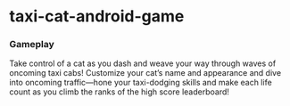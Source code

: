 # taxi-cat-android-game
### Gameplay
Take control of a cat as you dash and weave your way through waves of oncoming taxi cabs! Customize your cat’s name and appearance and dive into oncoming traffic—hone your taxi-dodging skills and make each life count as you climb the ranks of the high score leaderboard!
